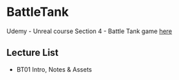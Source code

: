# BattleTank
Udemy - Unreal course Section 4 - Battle Tank game
[here](https://www.udemy.com/unrealcourse/learn/v4/t/lecture/4843694?start=0)

## Lecture List
* BT01 Intro, Notes & Assets
